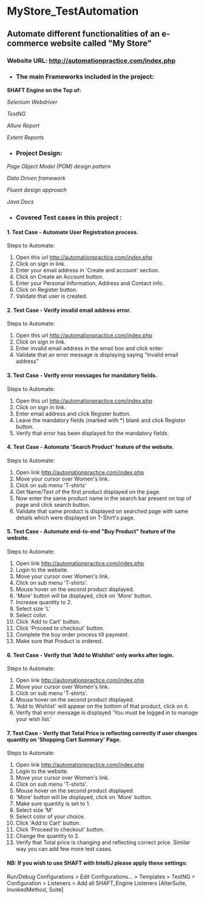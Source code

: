 # MyStore_TestAutomation
## Automate different functionalities of an e-commerce website called "My Store"
### Website URL: http://automationpractice.com/index.php
 
- ### The main Frameworks included in the project:
 **SHAFT Engine on the Top of:**

 *Selenium Webdriver*
 
 *TestNG*
 
 *Allure Report*
 
 *Extent Reports*
 
- ### Project Design:
 *Page Object Model (POM) design pattern*
 
 *Data Driven framework*
 
 *Fluent design approach*
 
 *Java Docs*
 
 - ### Covered Test cases in this project :
#### 1. Test Case - Automate User Registration process.
 Steps to Automate:
1. Open this url  http://automationpractice.com/index.php
2. Click on sign in link.
3. Enter your email address in 'Create and account' section.
4. Click on Create an Account button.
5. Enter your Personal Information, Address and Contact info.
6. Click on Register button.
7. Validate that user is created.

#### 2. Test Case - Verify invalid email address error.
Steps to Automate:
1. Open this url  http://automationpractice.com/index.php
2. Click on sign in link.
3. Enter invalid email address in the email box and click enter.
4. Validate that an error message is displaying saying "Invalid email address"

#### 3. Test Case - Verify error messages for mandatory fields.
Steps to Automate:
1. Open this url  http://automationpractice.com/index.php
2. Click on sign in link.
3. Enter email address and click Register button.
4. Leave the mandatory fields (marked with *) blank and click Register button.
5. Verify that error has been displayed for the mandatory fields.

#### 4. Test Case - Automate 'Search Product' feature of the website.
Steps to Automate:
1. Open link http://automationpractice.com/index.php
2. Move your cursor over Women's link.
3. Click on sub menu 'T-shirts'
4. Get Name/Text of the first product displayed on the page.
5. Now enter the same product name in the search bar present on top of page and click search button.
6. Validate that same product is displayed on searched page with same details which were displayed on T-Shirt's page.

#### 5. Test Case - Automate end-to-end "Buy Product" feature of the website.
Steps to Automate:
1. Open link http://automationpractice.com/index.php
2. Login to the website.
3. Move your cursor over Women's link.
4. Click on sub menu 'T-shirts'.
5. Mouse hover on the second product displayed.
6. 'More' button will be displayed, click on 'More' button.
7. Increase quantity to 2.
8. Select size 'L'
9. Select color.
10. Click 'Add to Cart' button.
11. Click 'Proceed to checkout' button.
12. Complete the buy order process till payment.
13. Make sure that Product is ordered.

#### 6. Test Case - Verify that 'Add to Wishlist' only works after login.
Steps to Automate:
1. Open link http://automationpractice.com/index.php
2. Move your cursor over Women's link.
3. Click on sub menu 'T-shirts'.
4. Mouse hover on the second product displayed.
5. 'Add to Wishlist' will appear on the bottom of that product, click on it.
6. Verify that error message is displayed 'You must be logged in to manage your wish list.'

#### 7. Test Case - Verify that Total Price is reflecting correctly if user changes quantity on 'Shopping Cart Summary' Page.
Steps to Automate:
1. Open link http://automationpractice.com/index.php
2. Login to the website.
3. Move your cursor over Women's link.
4. Click on sub menu 'T-shirts'.
5. Mouse hover on the second product displayed.
6. 'More' button will be displayed, click on 'More' button.
7. Make sure quantity is set to 1.
8. Select size 'M'
9. Select color of your choice.
10. Click 'Add to Cart' button.
11. Click 'Proceed to checkout' button.
12. Change the quantity to 2.
13. Verify that Total price is changing and reflecting correct price.
Similar way you can add few more test cases.

#### NB: If you wish to use SHAFT with IntelliJ please apply these settings:
Run/Debug Configurations > Edit Configurations... > Templates > TestNG > Configuration > Listeners > Add all SHAFT_Engine Listeners [AlterSuite, InvokedMethod, Suite]
 
 
